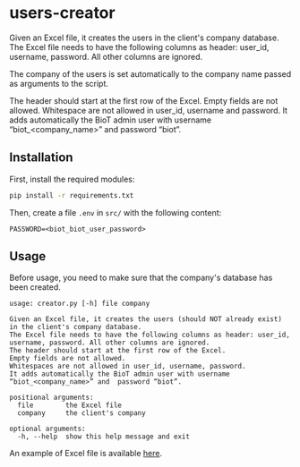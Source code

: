 # users-creator

Given an Excel file, it creates the users in the client's company database.
The Excel file needs to have the following columns as header: user_id, username, password. All other columns are ignored.

The company of the users is set automatically to the company name passed as arguments to the script.

The header should start at the first row of the Excel.
Empty fields are not allowed.
Whitespace are not allowed in user_id, username and password.
It adds automatically the BioT admin user with username “biot_<company_name>” and  password “biot”.

## Installation

First, install the required modules:

```bash
pip install -r requirements.txt
```

Then, create a file `.env` in `src/` with the following content:

```
PASSWORD=<biot_biot_user_password>
```

## Usage

Before usage, you need to make sure that the company's database has been created.

```
usage: creator.py [-h] file company

Given an Excel file, it creates the users (should NOT already exist) in the client's company database.
The Excel file needs to have the following columns as header: user_id, username, password. All other columns are ignored.
The header should start at the first row of the Excel.
Empty fields are not allowed.
Whitespaces are not allowed in user_id, username, password.
It adds automatically the BioT admin user with username “biot_<company_name>” and  password “biot”.

positional arguments:
  file        the Excel file
  company     the client's company

optional arguments:
  -h, --help  show this help message and exit
```

An example of Excel file is available [here](examples/excel.xlsx).

